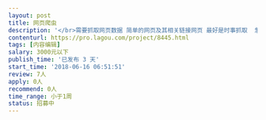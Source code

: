 ```yaml
---                
layout: post       
title: 网页爬虫           
description: '</br>需要抓取网页数据 简单的网页及其相关链接网页 最好是时事抓取  急求相关经验的童鞋 </br>再往细说，就是抓取足球比赛比分情况</br>'     
contenturl: https://pro.lagou.com/project/8445.html      
tags: [内容编辑]            
salary: 3000元以下          
publish_time: '已发布 3 天'         
start_time: '2018-06-16 06:51:51'           
review: 7人                   
apply: 0人                   
recommend: 0人                   
time_range: 小于1周              
status: 招募中                  
---                 
```


